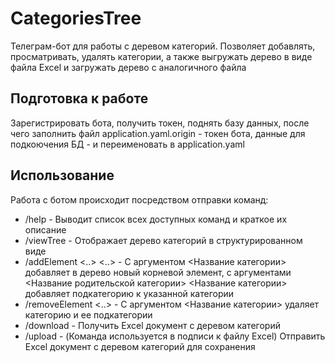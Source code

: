 # CategoriesTree
Телеграм-бот для работы с деревом категорий. Позволяет добавлять, просматривать, удалять категории, а также выгружать дерево в виде файла Excel и загружать дерево с аналогичного файла

## Подготовка к работе
Зарегистрировать бота, получить токен, поднять базу данных, после чего заполнить файл application.yaml.origin - токен бота, данные для подкоючения БД - и переименовать в application.yaml

## Использование 
Работа с ботом происходит посредством отправки команд:
* /help - Выводит список всех доступных команд и краткое их описание
* /viewTree - Отображает дерево категорий в структурированном виде
* /addElement <..> <..> - С аргументом <Название категории> добавляет в дерево новый корневой элемент, с аргументами <Название родительской категории>  <Название категории> добавляет подкатегорию к указанной категории
* /removeElement <..> - С аргументом <Название категории> удаляет категорию и ее подкатегории
* /download - Получить Excel документ с деревом категорий
* /upload - (Команда используется в подписи к файлу Excel) Отправить Excel документ с деревом категорий для сохранения
